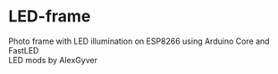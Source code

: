 # LED-frame
Photo frame with LED illumination on ESP8266 using Arduino Core and FastLED  
LED mods by AlexGyver
